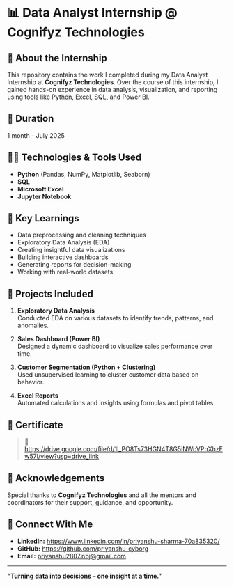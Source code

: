 # 📊 Data Analyst Internship @ Cognifyz Technologies

## 🏢 About the Internship
This repository contains the work I completed during my Data Analyst Internship at **Cognifyz Technologies**. Over the course of this internship, I gained hands-on experience in data analysis, visualization, and reporting using tools like Python, Excel, SQL, and Power BI.

## 📅 Duration
1 month - July 2025

## 👨‍💻 Technologies & Tools Used
- **Python** (Pandas, NumPy, Matplotlib, Seaborn)
- **SQL**
- **Microsoft Excel**
- **Jupyter Notebook**

## 🧠 Key Learnings
- Data preprocessing and cleaning techniques
- Exploratory Data Analysis (EDA)
- Creating insightful data visualizations
- Building interactive dashboards
- Generating reports for decision-making
- Working with real-world datasets

## 📂 Projects Included
1. **Exploratory Data Analysis**  
   Conducted EDA on various datasets to identify trends, patterns, and anomalies.
   
2. **Sales Dashboard (Power BI)**  
   Designed a dynamic dashboard to visualize sales performance over time.

3. **Customer Segmentation (Python + Clustering)**  
   Used unsupervised learning to cluster customer data based on behavior.

4. **Excel Reports**  
   Automated calculations and insights using formulas and pivot tables.

## 📜 Certificate
> 🏅 https://drive.google.com/file/d/1l_PO8Ts73HGN4T8G5iNWoVPnXhzFw57I/view?usp=drive_link

## 🙏 Acknowledgements
Special thanks to **Cognifyz Technologies** and all the mentors and coordinators for their support, guidance, and opportunity.

## 🔗 Connect With Me
- **LinkedIn:** https://www.linkedin.com/in/priyanshu-sharma-70a835320/
- **GitHub:** https://github.com/priyanshu-cyborg
- **Email:** priyanshu2807.nbj@gmail.com

---

**“Turning data into decisions – one insight at a time.”**

